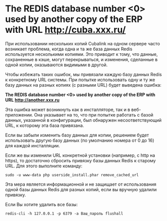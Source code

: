 # The REDIS database number <0> used by another copy of the ERP with URL http://cuba.xxx.ru/

При использовании нескольких копий Cubalink на одном сервере часто возникает проблема, когда одна и та же база данных Redis используется несколькими копиями. Это приводит к тому, что данные, сохраненные в кэше, могут перекрываться, и изменения, сделанные в одной копии, оказываются видимыми в другой.

Чтобы избежать таких ошибок, мы привязали каждую базу данных Redis к конкретному URL системы. При попытке использовать одну и ту же базу данных на разных копиях (с разными URL) будет выведена ошибка:

**The REDIS database number <0> used by another copy of the ERP with URL http://another.xxx.ru**

Эта ошибка может возникнуть как в инсталляторе, так и в веб-приложении. Она указывает на то, что при попытке работать с базой данных, указанной в конфигурации, был обнаружен несоответствующий URL, к которому эта база привязана.

Если вы забыли изменить базу данных для копии, решением будет использовать другую базу данных (по умолчанию номера от 0 до 16) для каждой инсталляции.

&#x20;Если же вы изменили URL конкретной установки (например, с http на https), то достаточно сбросить привязку базы данных Redis к старому URL. Для этого выполните команду:

```
sudo -u www-data php userside_install.phar remove_cached_url
```

Эта мера является информационной и не защищает от использования одной базы данных Redis для разных копий, если вы вручную удалили привязку.

&#x20;Если Вы хотите удалить все базы:

```
redis-cli -h 127.0.0.1 -p 6379 -a Ваш_пароль flushall
```
